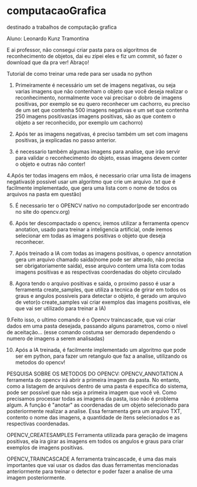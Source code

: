 # computacaoGrafica
destinado a trabalhos de computação grafica

Aluno: Leonardo Kunz Tramontina

E ai professor, não consegui criar pasta para os algoritmos de reconhecimento de objetos, dai eu zipei eles e fiz um commit, só fazer o download que da pra ver! Abraço!

Tutorial de como treinar uma rede para ser usada no python

1. Primeiramente é necessário um set de imagens negativas, ou seja varias imagens que não contenham o objeto que você deseja realizar o reconhecimento, normalmente voce vai precisar o dobro de imagens positivas, por exemplo se eu quero reconhecer um cachorro, eu preciso de um set que contenha 500 imagens negativas e um set que contenha 250 imagens positivas(as imagens positivas, são as que contem o objeto a ser reconhecido, por exemplo um cachorro)

2. Após ter as imagens negativas, é preciso também um set com imagens positivas, ja explicadas no passo anterior.

3. é necessario também algumas imagens para analise, que irão servir para validar o reconhecimento do objeto, essas imagens devem conter o objeto e outras não conter!

4.Após ter todas imagens em mãos, é necessario criar uma lista de imagens negativas(é possivel usar um algoritmo que crie um arquivo .txt que é facilmente implementado, que gera uma lista com o nome de todos os arquivos na pasta em questão)

5. É necessario ter o OPENCV nativo no computador(pode ser encontrado no site do opencv.org)

6. Após ter descompactado o opencv, iremos utilizar a ferramenta opencv anotation, usado para treinar a inteligencia artificial, onde iremos selecionar em todas as imagens positivas o objeto que deseja reconhecer.

7. Após treinado a IA com todas as imagens positivas, o opencv annotation gera um arquivo chamado saida(nome pode ser alterado, não precisa ser obrigatoriamente saida), esse arquivo contem uma lista com todas imagens positivas e as respectivas coordenadas do objeto circulado

8. Agora tendo o arquivo positivas e saida, o proximo passo é usar a ferramenta create_samples, que utiliza a tecnica de grirar em todos os graus e angulos possiveis para detectar o objeto, é gerado um arquivo de vetor(o create_samples vai criar exemplos das imagens positivas, ele que vai ser utilizado para treinar a IA)

9.Feito isso, o ultimo comando é o Opencv traincascade, que vai criar dados em uma pasta desejada, passando alguns parametros, como o nivel de aceitação... (esse comando costuma ser demorado dependendo o numero de imagens a serem analisadas)

10. Após a IA treinada, é facilmente implementado um algoritmo que pode ser em python, para fazer um retangulo que faz a analise, utilizando os metodos do opencv!


PESQUISA SOBRE OS METODOS DO OPENCV:
OPENCV_ANNOTATION
A ferramenta do opencv irá abrir a primeira imagem da pasta. No entanto, como a listagem de arquivos dentro de uma pasta é específica do sistema, pode ser possível que não seja a primeira imagem que você vê. Como precisamos processar todas as imagens da pasta, isso não é problema algum. A função é "anotar" as coordenadas de um objeto selecionado para posteriormente realizar a analise. Essa ferramenta gera um arquivo TXT, contento o nome das imagens, a quantidade de itens selecionados e as respectivas coordenadas.

OPENCV_CREATESAMPLES
 Ferramenta utilizada para geração de imagens positivas, ela ira girar as imagens em todos os angulos e graus para criar exemplos de imagens positivas.
 
 OPENCV_TRAINCASCADE
 A ferramenta traincascade, é uma das mais importantes que vai usar os dados das duas ferramentas mencionadas anteriormente para treinar o detector e poder fazer a analise de uma imagem posteriormente.
